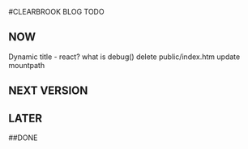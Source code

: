 #CLEARBROOK BLOG TODO 
## NOW
Dynamic title - react?
what is debug()
delete public/index.htm
update mountpath

## NEXT VERSION

## LATER


##DONE
